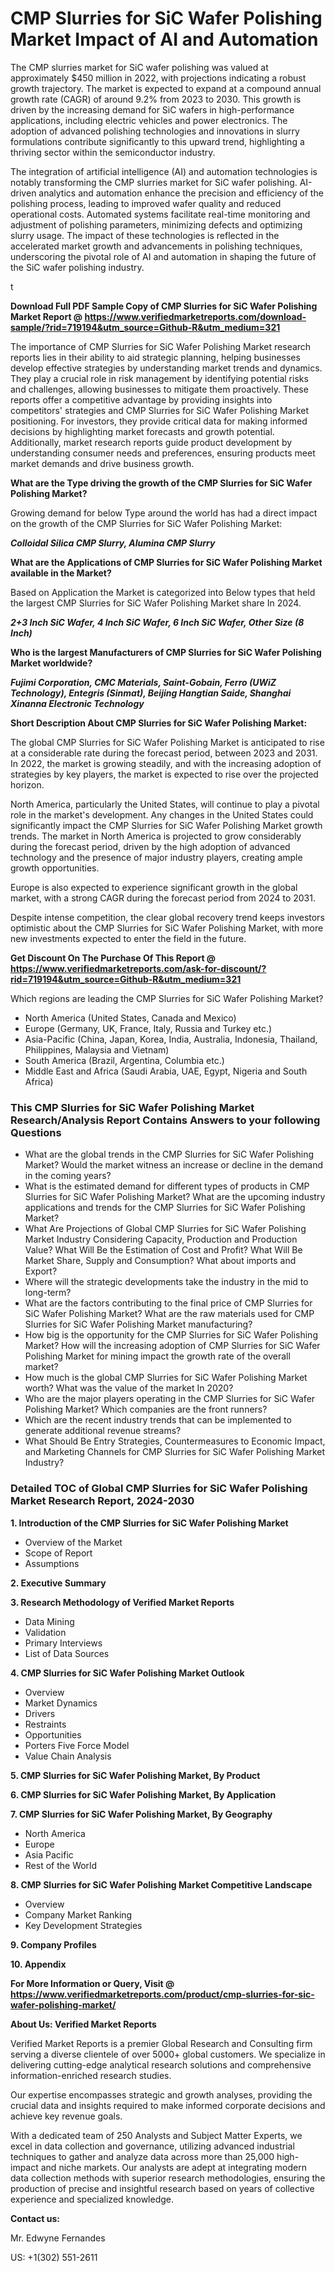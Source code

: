 <meta name="title" content="Global CMP Slurries for SiC Wafer Polishing Market Impact of AI and Automation"><meta name="description" content="The CMP slurries market for SiC wafer polishing was valued at approximately $450 million in 2022, with projections indicating a robust growth trajectory. The market is"><meta name="title" content="CMP Slurries for SiC Wafer Polishing Market Size, Share, Scope, Trends, Growth, Opportunities, Analysis, Forecast"><h1>CMP Slurries for SiC Wafer Polishing Market Impact of AI and Automation</h1><p>The CMP slurries market for SiC wafer polishing was valued at approximately $450 million in 2022, with projections indicating a robust growth trajectory. The market is expected to expand at a compound annual growth rate (CAGR) of around 9.2% from 2023 to 2030. This growth is driven by the increasing demand for SiC wafers in high-performance applications, including electric vehicles and power electronics. The adoption of advanced polishing technologies and innovations in slurry formulations contribute significantly to this upward trend, highlighting a thriving sector within the semiconductor industry.</p><p>The integration of artificial intelligence (AI) and automation technologies is notably transforming the CMP slurries market for SiC wafer polishing. AI-driven analytics and automation enhance the precision and efficiency of the polishing process, leading to improved wafer quality and reduced operational costs. Automated systems facilitate real-time monitoring and adjustment of polishing parameters, minimizing defects and optimizing slurry usage. The impact of these technologies is reflected in the accelerated market growth and advancements in polishing techniques, underscoring the pivotal role of AI and automation in shaping the future of the SiC wafer polishing industry.</p>t</p><p id="" class=""><strong>Download Full PDF Sample Copy of CMP Slurries for SiC Wafer Polishing Market Report @ <a href="https://www.verifiedmarketreports.com/download-sample/?rid=719194&utm_source=Github-R&utm_medium=321" target="_blank">https://www.verifiedmarketreports.com/download-sample/?rid=719194&utm_source=Github-R&utm_medium=321</a></strong></p><p>The importance of&nbsp;CMP Slurries for SiC Wafer Polishing Market research reports lies in their ability to aid strategic planning, helping businesses develop effective strategies by understanding market trends and dynamics. They play a crucial role in risk management by identifying potential risks and challenges, allowing businesses to mitigate them proactively. These reports offer a competitive advantage by providing insights into competitors' strategies and CMP Slurries for SiC Wafer Polishing Market positioning. For investors, they provide critical data for making informed decisions by highlighting market forecasts and growth potential. Additionally, market research reports guide product development by understanding consumer needs and preferences, ensuring products meet market demands and drive business growth.</p><p><strong>What are the&nbsp;Type driving the growth of the CMP Slurries for SiC Wafer Polishing Market?</strong></p><p id="" class="">Growing demand for below Type around the world has had a direct impact on the growth of the CMP Slurries for SiC Wafer Polishing Market:</p><em><strong>Colloidal Silica CMP Slurry, Alumina CMP Slurry</strong></em></p><strong>What are the&nbsp;Applications&nbsp;of CMP Slurries for SiC Wafer Polishing Market available in the Market?</strong></p><p id="" class="">Based on Application the Market is categorized into Below types that held the largest CMP Slurries for SiC Wafer Polishing Market share In 2024.</p><em><strong>2+3 Inch SiC Wafer, 4 Inch SiC Wafer, 6 Inch SiC Wafer, Other Size (8 Inch)</strong></em></p><strong>Who is the largest Manufacturers of CMP Slurries for SiC Wafer Polishing Market worldwide?</strong></p><p><em><strong>Fujimi Corporation, CMC Materials, Saint-Gobain, Ferro (UWiZ Technology), Entegris (Sinmat), Beijing Hangtian Saide, Shanghai Xinanna Electronic Technology</strong></em></p><p id="" class=""><strong>Short Description About CMP Slurries for SiC Wafer Polishing Market:</strong></p><p>The global CMP Slurries for SiC Wafer Polishing Market is anticipated to rise at a considerable rate during the forecast period, between 2023 and 2031. In 2022, the market is growing steadily, and with the increasing adoption of strategies by key players, the market is expected to rise over the projected horizon.</p><p>North America, particularly the United States, will continue to play a pivotal role in the market's development. Any changes in the United States could significantly impact the CMP Slurries for SiC Wafer Polishing Market growth trends. The market in North America is projected to grow considerably during the forecast period, driven by the high adoption of advanced technology and the presence of major industry players, creating ample growth opportunities.</p><p>Europe is also expected to experience significant growth in the global market, with a strong CAGR during the forecast period from 2024 to 2031.</p><p>Despite intense competition, the clear global recovery trend keeps investors optimistic about the CMP Slurries for SiC Wafer Polishing Market, with more new investments expected to enter the field in the future.</p><p id="" class=""><strong>Get Discount On The Purchase Of This Report @ <a href="https://www.verifiedmarketreports.com/ask-for-discount/?rid=719194&utm_source=Github-R&utm_medium=321" target="_blank">https://www.verifiedmarketreports.com/ask-for-discount/?rid=719194&utm_source=Github-R&utm_medium=321</a></strong></p>Which regions are leading the CMP Slurries for SiC Wafer Polishing Market?</p><ul><li>North America (United States, Canada and Mexico)</li><li>Europe (Germany, UK, France, Italy, Russia and Turkey etc.)</li><li>Asia-Pacific (China, Japan, Korea, India, Australia, Indonesia, Thailand, Philippines, Malaysia and Vietnam)</li><li>South America (Brazil, Argentina, Columbia etc.)</li><li>Middle East and Africa (Saudi Arabia, UAE, Egypt, Nigeria and South Africa)</li></ul><h3 id="" class="">This CMP Slurries for SiC Wafer Polishing Market Research/Analysis Report Contains Answers to your following Questions</h3><ul><li>What are the global trends in the CMP Slurries for SiC Wafer Polishing Market? Would the market witness an increase or decline in the demand in the coming years?</li><li>What is the estimated demand for different types of products in CMP Slurries for SiC Wafer Polishing Market? What are the upcoming industry applications and trends for the CMP Slurries for SiC Wafer Polishing Market?</li><li>What Are Projections of Global CMP Slurries for SiC Wafer Polishing Market Industry Considering Capacity, Production and Production Value? What Will Be the Estimation of Cost and Profit? What Will Be Market Share, Supply and Consumption? What about imports and Export?</li><li>Where will the strategic developments take the industry in the mid to long-term?</li><li>What are the factors contributing to the final price of CMP Slurries for SiC Wafer Polishing Market? What are the raw materials used for CMP Slurries for SiC Wafer Polishing Market manufacturing?</li><li>How big is the opportunity for the CMP Slurries for SiC Wafer Polishing Market? How will the increasing adoption of CMP Slurries for SiC Wafer Polishing Market for mining impact the growth rate of the overall market?</li><li>How much is the global CMP Slurries for SiC Wafer Polishing Market worth? What was the value of the market In 2020?</li><li>Who are the major players operating in the CMP Slurries for SiC Wafer Polishing Market? Which companies are the front runners?</li><li>Which are the recent industry trends that can be implemented to generate additional revenue streams?</li><li>What Should Be Entry Strategies, Countermeasures to Economic Impact, and Marketing Channels for CMP Slurries for SiC Wafer Polishing Market Industry?</li></ul><h3 id="" class="">Detailed TOC of Global CMP Slurries for SiC Wafer Polishing Market Research Report, 2024-2030</h3><p id="" class=""><strong>1. Introduction of the CMP Slurries for SiC Wafer Polishing Market</strong></p><ul><li>Overview of the Market</li><li>Scope of Report</li><li>Assumptions</li></ul><p id="" class=""><strong>2. Executive Summary</strong></p><p id="" class=""><strong>3. Research Methodology of Verified Market Reports</strong></p><ul><li>Data Mining</li><li>Validation</li><li>Primary Interviews</li><li>List of Data Sources</li></ul><p id="" class=""><strong>4. CMP Slurries for SiC Wafer Polishing Market Outlook</strong></p><ul><li>Overview</li><li>Market Dynamics</li><li>Drivers</li><li>Restraints</li><li>Opportunities</li><li>Porters Five Force Model</li><li>Value Chain Analysis</li></ul><p id="" class=""><strong>5. CMP Slurries for SiC Wafer Polishing Market, By Product</strong></p><p id="" class=""><strong>6. CMP Slurries for SiC Wafer Polishing Market, By Application</strong></p><p id="" class=""><strong>7. CMP Slurries for SiC Wafer Polishing Market, By Geography</strong></p><ul><li>North America</li><li>Europe</li><li>Asia Pacific</li><li>Rest of the World</li></ul><p id="" class=""><strong>8. CMP Slurries for SiC Wafer Polishing Market Competitive Landscape</strong></p><ul><li>Overview</li><li>Company Market Ranking</li><li>Key Development Strategies</li></ul><p id="" class=""><strong>9. Company Profiles</strong></p><p id="" class=""><strong>10. Appendix</strong></p><p id="" class=""><strong>For More Information or Query, Visit @ <a href="https://www.verifiedmarketreports.com/product/cmp-slurries-for-sic-wafer-polishing-market/" target="_blank">https://www.verifiedmarketreports.com/product/cmp-slurries-for-sic-wafer-polishing-market/</a></strong></p><p id="" class=""><strong>About Us: Verified Market Reports</strong></p><p id="" class="">Verified Market Reports is a premier Global Research and Consulting firm serving a diverse clientele of over 5000+ global customers. We specialize in delivering cutting-edge analytical research solutions and comprehensive information-enriched research studies.</p><p id="" class="">Our expertise encompasses strategic and growth analyses, providing the crucial data and insights required to make informed corporate decisions and achieve key revenue goals.</p><p id="" class="">With a dedicated team of 250 Analysts and Subject Matter Experts, we excel in data collection and governance, utilizing advanced industrial techniques to gather and analyze data across more than 25,000 high-impact and niche markets. Our analysts are adept at integrating modern data collection methods with superior research methodologies, ensuring the production of precise and insightful research based on years of collective experience and specialized knowledge.</p><p id="" class=""><strong>Contact us:</strong></p><p id="" class="">Mr. Edwyne Fernandes</p><p id="" class="">US: +1(302) 551-2611</p>
